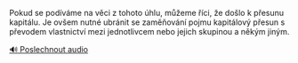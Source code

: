 
Pokud se podíváme na věci z tohoto úhlu, můžeme říci, že došlo k přesunu kapitálu. Je ovšem nutné ubránit se zaměňování pojmu kapitálový přesun s převodem vlastnictví mezi jednotlivcem nebo jejich skupinou a někým jiným.

[🔊 Poslechnout audio](/data/7-paragraphs/audio/chapter_94/para_002-Pokud-se-podvme-na-vci-z-tohoto-hlu-meme.mp3)
